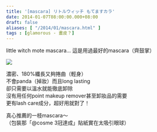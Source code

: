 ```yaml
---
title: '[mascara] リトルウィッチ もてますカラ'
date: 2014-01-07T08:00:00.000+08:00
draft: false
aliases: [ "/2014/01/mascara.html" ]
tags : [glamorous - 畫皮？]
---
```


little witch mote mascara... 這是用過最好的mascara（齊鼓掌）  

![](/images/littlewitch.jpg)

濃密、180%纖長又夠捲曲（輕身）  
不會panda（掉妝）而且long lasting  
卻只需要以溫水就能徹底卸除  
沒有用任何point makeup remover甚至卸妝品的需要  
更有lash care成分，超好用就對了！  
  
真心推薦的一枝mascara～  
（包裝那「@cosme 3冠達成」貼紙實在太吸引眼球）

